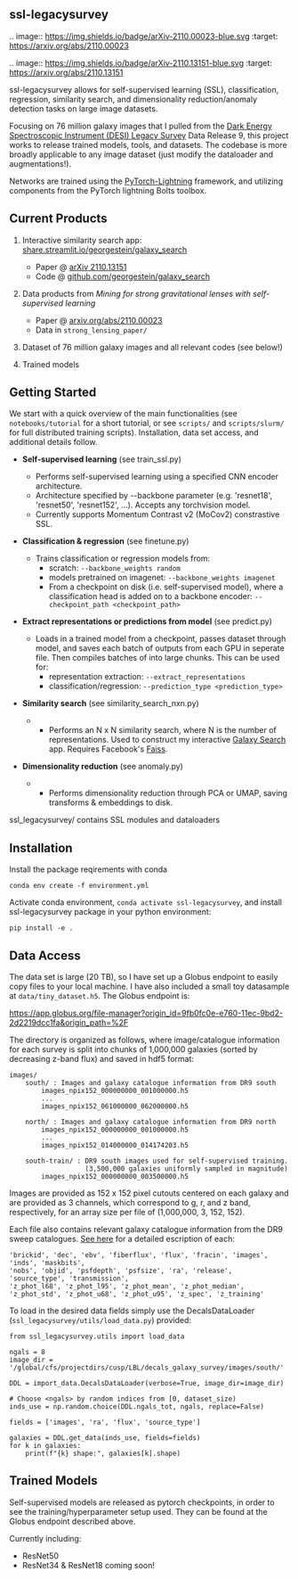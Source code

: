 ## ssl-legacysurvey

.. image:: https://img.shields.io/badge/arXiv-2110.00023-blue.svg
        :target: https://arxiv.org/abs/2110.00023

.. image:: https://img.shields.io/badge/arXiv-2110.13151-blue.svg
        :target: https://arxiv.org/abs/2110.13151

ssl-legacysurvey allows for self-supervised learning (SSL), classification, regression, similarity search, and dimensionality reduction/anomaly detection tasks on large image datasets.

Focusing on 76 million galaxy images that I pulled from the [Dark Energy Spectroscopic Instrument (DESI) Legacy Survey](https://www.legacysurvey.org/) Data Release 9, this project works to release trained models, tools, and datasets. The codebase is more broadly applicable to any image dataset (just modify the dataloader and augmentations!).

Networks are trained using the [PyTorch-Lightning](https://www.pytorchlightning.ai/) framework, and utilizing components from the PyTorch lightning Bolts toolbox. 

## Current Products 
1. Interactive similarity search app: [share.streamlit.io/georgestein/galaxy_search](https://share.streamlit.io/georgestein/galaxy_search)
	* Paper @ [arXiv 2110.13151](https://arxiv.org/abs/2110.13151)
	* Code @ [github.com/georgestein/galaxy_search](https://github.com/georgestein/galaxy_search)

2. Data products from *Mining for strong gravitational lenses with self-supervised learning*
	* Paper @ [arxiv.org/abs/2110.00023](https://arxiv.org/abs/2110.00023)
	* Data in `strong_lensing_paper/` 

3. Dataset of 76 million galaxy images and all relevant codes (see below!)

4. Trained models 


## Getting Started

We start with a quick overview of the main functionalities (see `notebooks/tutorial` for a short tutorial, or see `scripts/` and `scripts/slurm/` for full distributed training scripts). Installation, data set access, and additional details follow.

* **Self-supervised learning** (see train_ssl.py)
	- Performs self-supervised learning using a specified CNN encoder architecture.
	- Architecture specified by --backbone parameter (e.g. 'resnet18', 'resnet50', 'resnet152', ...). Accepts any torchvision model.
	- Currently supports Momentum Contrast v2 (MoCov2) constrastive SSL. 

* **Classification & regression** (see finetune.py)
	- Trains classification or regression models from: 
		- scratch: `--backbone_weights random`
		- models pretrained on imagenet: `--backbone_weights imagenet`
		- From a checkpoint on disk (i.e. self-supervised model), where a classification head is added on to a backbone encoder: `--checkpoint_path <checkpoint_path>`
 
*  **Extract representations or predictions from model** (see predict.py)
	*  Loads in a trained model from a checkpoint, passes dataset through model, and saves each batch of outputs from each GPU in seperate file. Then compiles batches of into large chunks. This can be used for: 
		*  representation extraction: `--extract_representations`
		*  classification/regression: `--prediction_type <prediction_type>`  
                                                                  
* **Similarity search** (see similarity\_search\_nxn.py)
	* - Performs an N x N similarity search, where N is the number of representations. Used to  construct my interactive [Galaxy Search](https://share.streamlit.io/georgestein/galaxy_search) app. Requires Facebook's [Faiss](https://github.com/facebookresearch/faiss). 	  
* **Dimensionality reduction** (see anomaly.py)
	* - Performs dimensionality reduction through PCA or UMAP, saving transforms & embeddings to disk. 	  
 	  
ssl_legacysurvey/ contains SSL modules and dataloaders

## Installation 

Install the package reqirements with conda

`conda env create -f environment.yml`

Activate conda environment, `conda activate ssl-legacysurvey`, and install ssl-legacysurvey package in your python environment:

`pip install -e .`

## Data Access

The data set is large (20 TB), so I have set up a Globus endpoint to easily copy files to your local machine. I have also included a small toy datasample at `data/tiny_dataset.h5`. The Globus endpoint is:

<https://app.globus.org/file-manager?origin_id=9fb0fc0e-e760-11ec-9bd2-2d2219dcc1fa&origin_path=%2F>

The directory is organized as follows, where image/catalogue information for each survey is split into chunks of 1,000,000 galaxies (sorted by decreasing z-band flux) and saved in hdf5 format:

	images/
		south/ : Images and galaxy catalogue information from DR9 south
			images_npix152_000000000_001000000.h5
			...
			images_npix152_061000000_062000000.h5
			
		north/ : Images and galaxy catalogue information from DR9 north
			images_npix152_000000000_001000000.h5
			...
			images_npix152_014000000_014174203.h5
			
		south-train/ : DR9 south images used for self-supervised training. 
		               (3,500,000 galaxies uniformly sampled in magnitude)
			images_npix152_000000000_003500000.h5

Images are provided as 152 x 152 pixel cutouts centered on each galaxy and are provided as 3 channels, which correspond to g, r, and z band, respectively, for an array size per file of (1,000,000, 3, 152, 152). 

Each file also contains relevant galaxy catalogue information from the DR9 sweep catalogues. [See here](https://www.legacysurvey.org/dr9/catalogs/) for a detailed escription of each:

	'brickid', 'dec', 'ebv', 'fiberflux', 'flux', 'fracin', 'images', 'inds', 'maskbits', 
	'nobs', 'objid', 'psfdepth', 'psfsize', 'ra', 'release', 'source_type', 'transmission', 
	'z_phot_l68', 'z_phot_l95', 'z_phot_mean', 'z_phot_median', 
	'z_phot_std', 'z_phot_u68', 'z_phot_u95', 'z_spec', 'z_training'
	
To load in the desired data fields simply use the DecalsDataLoader (`ssl_legacysurvey/utils/load_data.py`) provided:

	from ssl_legacysurvey.utils import load_data
	
    ngals = 8
    image_dir = '/global/cfs/projectdirs/cusp/LBL/decals_galaxy_survey/images/south/'

    DDL = import_data.DecalsDataLoader(verbose=True, image_dir=image_dir)

    # Choose <ngals> by random indices from [0, dataset_size)
    inds_use = np.random.choice(DDL.ngals_tot, ngals, replace=False)

    fields = ['images', 'ra', 'flux', 'source_type'] 

    galaxies = DDL.get_data(inds_use, fields=fields)
    for k in galaxies:
        print(f"{k} shape:", galaxies[k].shape)
 

## Trained Models

Self-supervised models are released as pytorch checkpoints, in order to see the training/hyperparameter setup used. They can be found at the Globus endpoint described above. 

Currently including:

* ResNet50
* ResNet34 & ResNet18 coming soon!

